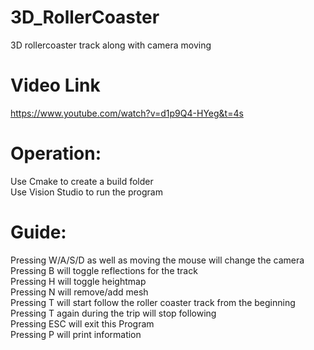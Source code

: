 # 3D_RollerCoaster
 3D rollercoaster track along with camera moving
 
 # Video Link
 https://www.youtube.com/watch?v=d1p9Q4-HYeg&t=4s

# Operation:
Use Cmake to create a build folder\
Use Vision Studio to run the program

# Guide:
Pressing W/A/S/D as well as moving the mouse will change the camera\
Pressing B will toggle reflections for the track\
Pressing H will toggle heightmap\
Pressing N will remove/add mesh\
Pressing T will start follow the roller coaster track from the beginning\
Pressing T again during the trip will stop following\
Pressing ESC will exit this Program\
Pressing P will print information
